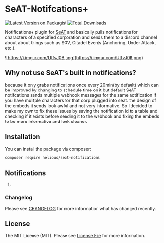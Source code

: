 # SeAT-Notifcations+

[![Latest Version on Packagist](https://img.shields.io/packagist/v/helious/seat-beacons.svg?style=flat-square)](https://packagist.org/packages/helious/seat-beacons)
[![Total Downloads](https://img.shields.io/packagist/dt/helious/seat-beacons.svg?style=flat-square)](https://packagist.org/packages/helious/seat-beacons)

Notifications+ plugin for [SeAT](https://github.com/eveseat/seat) and basically pulls notifications for characters of a specified corporation and sends them to a discord channel about about things such as SOV, Citadel Events (Anchoring, Under Attack, etc.). 

![https://i.imgur.com/UtfvJ0B.png](https://i.imgur.com/UtfvJ0B.png)

## Why not use SeAT's built in notifications?
because it only grabs notifications once every 20min(by default) which can be improved by changing to schedule time on it but default SeAT notifcations sends multiple webhook messages for the same notification if you have mulitple characters for that corp plugged into seat. the design of the embeds it sends look awful and not very informative. So I decided to make my own to fix these issues by saving the notification id to a table and checking if it exists before sending it to the webhook and fixing the embeds to be more informative and look cleaner.


## Installation

You can install the package via composer:

```bash
composer require helious/seat-notifications
```

## Notifications
1. 

### Changelog

Please see [CHANGELOG](CHANGELOG.md) for more information what has changed recently.

## License

The MIT License (MIT). Please see [License File](LICENSE) for more information.
